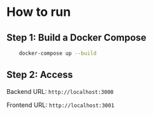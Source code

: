 # How to run
## Step 1: Build a Docker Compose
```bash
    docker-compose up --build
```

## Step 2: Access
Backend URL: `http://localhost:3000`

Frontend URL: `http://localhost:3001`

